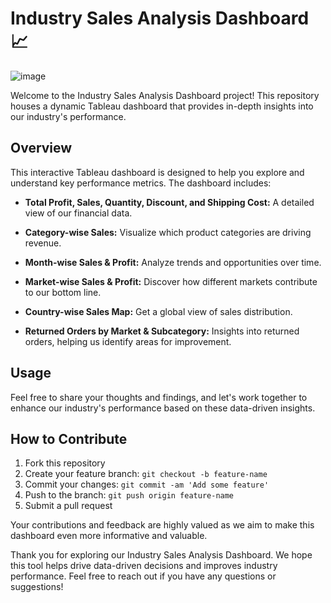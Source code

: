 
# Industry Sales Analysis Dashboard 📈
![image](https://github.com/nikitagund17/Industry-Analysis-Dashboard_Tableau/assets/114844482/66eff192-745f-47c9-b5b4-007466b14c5e)


Welcome to the Industry Sales Analysis Dashboard project! This repository houses a dynamic Tableau dashboard that provides in-depth insights into our industry's performance.

## Overview

This interactive Tableau dashboard is designed to help you explore and understand key performance metrics. The dashboard includes:

- **Total Profit, Sales, Quantity, Discount, and Shipping Cost:** A detailed view of our financial data.

- **Category-wise Sales:** Visualize which product categories are driving revenue.

- **Month-wise Sales & Profit:** Analyze trends and opportunities over time.

- **Market-wise Sales & Profit:** Discover how different markets contribute to our bottom line.

- **Country-wise Sales Map:** Get a global view of sales distribution.

- **Returned Orders by Market & Subcategory:** Insights into returned orders, helping us identify areas for improvement.

## Usage

Feel free to share your thoughts and findings, and let's work together to enhance our industry's performance based on these data-driven insights.

## How to Contribute

1. Fork this repository
2. Create your feature branch: `git checkout -b feature-name`
3. Commit your changes: `git commit -am 'Add some feature'`
4. Push to the branch: `git push origin feature-name`
5. Submit a pull request

Your contributions and feedback are highly valued as we aim to make this dashboard even more informative and valuable.


Thank you for exploring our Industry Sales Analysis Dashboard. We hope this tool helps drive data-driven decisions and improves industry performance. Feel free to reach out if you have any questions or suggestions!


